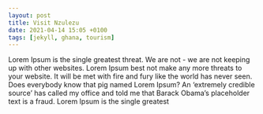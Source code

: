 ```yaml
---
layout: post
title: Visit Nzulezu
date: 2021-04-14 15:05 +0100
tags: [jekyll, ghana, tourism]
---
```


Lorem Ipsum is the single greatest threat. We are not - we are not keeping up with other websites. Lorem Ipsum best not make any more threats to your website. It will be met with fire and fury like the world has never seen. Does everybody know that pig named Lorem Ipsum? An ‘extremely credible source’ has called my office and told me that Barack Obama’s placeholder text is a fraud. Lorem Ipsum is the single greatest
